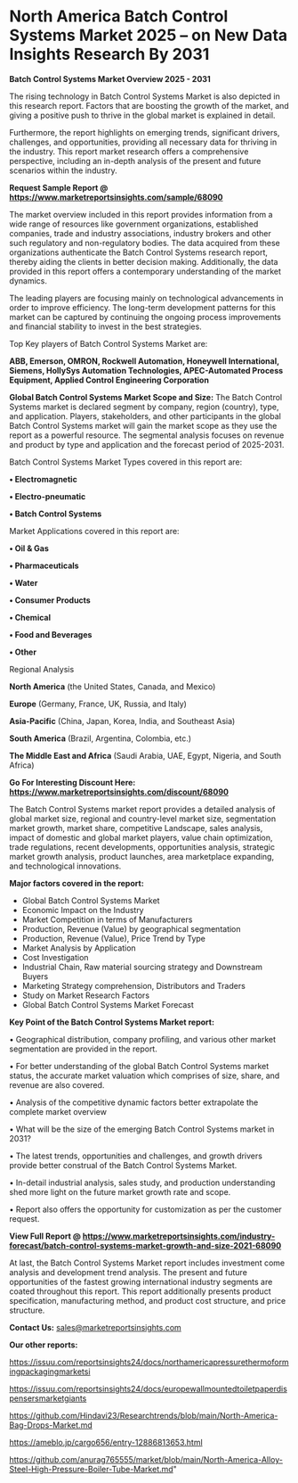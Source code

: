 # North America Batch Control Systems Market 2025 – on New Data Insights Research By 2031

<Strong> Batch Control Systems Market Overview 2025 - 2031</strong>

The rising technology in Batch Control Systems Market is also depicted in this research report. Factors that are boosting the growth of the market, and giving a positive push to thrive in the global market is explained in detail.

Furthermore, the report highlights on emerging trends, significant drivers, challenges, and opportunities, providing all necessary data for thriving in the industry. This report market research offers a comprehensive perspective, including an in-depth analysis of the present and future scenarios within the industry.

<strong>Request Sample Report @ <a href=https://www.marketreportsinsights.com/sample/68090>https://www.marketreportsinsights.com/sample/68090</a></strong>

The market overview included in this report provides information from a wide range of resources like government organizations, established companies, trade and industry associations, industry brokers and other such regulatory and non-regulatory bodies. The data acquired from these organizations authenticate the Batch Control Systems research report, thereby aiding the clients in better decision making. Additionally, the data provided in this report offers a contemporary understanding of the market dynamics.

The leading players are focusing mainly on technological advancements in order to improve efficiency. The long-term development patterns for this market can be captured by continuing the ongoing process improvements and financial stability to invest in the best strategies.

Top Key players of Batch Control Systems Market are:

<strong>ABB, Emerson, OMRON, Rockwell Automation, Honeywell International, Siemens, HollySys Automation Technologies, APEC-Automated Process Equipment, Applied Control Engineering Corporation</strong>

<strong><b>Global Batch Control Systems Market Scope and Size:</b></strong>
The Batch Control Systems market is declared segment by company, region (country), type, and application. Players, stakeholders, and other participants in the global Batch Control Systems market will gain the market scope as they use the report as a powerful resource. The segmental analysis focuses on revenue and product by type and application and the forecast period of 2025-2031.

Batch Control Systems Market Types covered in this report are:

<strong>• Electromagnetic

• Electro-pneumatic

• Batch Control Systems</strong>

Market Applications covered in this report are:

<strong>• Oil & Gas

• Pharmaceuticals

• Water

• Consumer Products

• Chemical

• Food and Beverages

• Other</strong> 

Regional Analysis

<strong>North America</strong> (the United States, Canada, and Mexico)

<strong>Europe</strong> (Germany, France, UK, Russia, and Italy)

<strong>Asia-Pacific</strong> (China, Japan, Korea, India, and Southeast Asia)

<strong>South America</strong> (Brazil, Argentina, Colombia, etc.)

<strong>The Middle East and Africa</strong> (Saudi Arabia, UAE, Egypt, Nigeria, and South Africa)

<strong>Go For Interesting Discount Here: <a href=https://www.marketreportsinsights.com/discount/68090>https://www.marketreportsinsights.com/discount/68090</a></strong>

The Batch Control Systems market report provides a detailed analysis of global market size, regional and country-level market size, segmentation market growth, market share, competitive Landscape, sales analysis, impact of domestic and global market players, value chain optimization, trade regulations, recent developments, opportunities analysis, strategic market growth analysis, product launches, area marketplace expanding, and technological innovations.

<strong><b>Major factors covered in the report:</b></strong>
<ul>
  <li>Global Batch Control Systems Market </li>
  <li>Economic Impact on the Industry</li>
  <li>Market Competition in terms of Manufacturers</li>
  <li>Production, Revenue (Value) by geographical segmentation</li>
  <li>Production, Revenue (Value), Price Trend by Type</li>
  <li>Market Analysis by Application</li>
  <li>Cost Investigation</li>
  <li>Industrial Chain, Raw material sourcing strategy and Downstream Buyers</li>
  <li>Marketing Strategy comprehension, Distributors and Traders</li>
  <li>Study on Market Research Factors</li>
  <li>Global Batch Control Systems Market Forecast</li>
</ul>

<strong><b>Key Point of the Batch Control Systems Market report:</b></strong>

• Geographical distribution, company profiling, and various other market segmentation are provided in the report.

• For better understanding of the global Batch Control Systems market status, the accurate market valuation which comprises of size, share, and revenue are also covered.

• Analysis of the competitive dynamic factors better extrapolate the complete market overview

• What will be the size of the emerging Batch Control Systems market in 2031?

• The latest trends, opportunities and challenges, and growth drivers provide better construal of the Batch Control Systems Market.

• In-detail industrial analysis, sales study, and production understanding shed more light on the future market growth rate and scope.

• Report also offers the opportunity for customization as per the customer request.

<strong><b>View Full Report @ <a href=https://www.marketreportsinsights.com/industry-forecast/batch-control-systems-market-growth-and-size-2021-68090>https://www.marketreportsinsights.com/industry-forecast/batch-control-systems-market-growth-and-size-2021-68090</a></b></strong>


At last, the Batch Control Systems Market report includes investment come analysis and development trend analysis. The present and future opportunities of the fastest growing international industry segments are coated throughout this report. This report additionally presents product specification, manufacturing method, and product cost structure, and price structure.

<strong>Contact Us:</strong>
sales@marketreportsinsights.com

<strong>Our other reports:</strong>

<a href=https://issuu.com/reportsinsights24/docs/northamericapressurethermoformingpackagingmarketsi>https://issuu.com/reportsinsights24/docs/northamericapressurethermoformingpackagingmarketsi</a>

<a href=https://issuu.com/reportsinsights24/docs/europewallmountedtoiletpaperdispensersmarketgiants>https://issuu.com/reportsinsights24/docs/europewallmountedtoiletpaperdispensersmarketgiants</a>

<a href=https://github.com/Hindavi23/Researchtrends/blob/main/North-America-Bag-Drops-Market.md>https://github.com/Hindavi23/Researchtrends/blob/main/North-America-Bag-Drops-Market.md</a>

<a href=https://ameblo.jp/cargo656/entry-12886813653.html>https://ameblo.jp/cargo656/entry-12886813653.html</a>

<a href=https://github.com/anurag765555/market/blob/main/North-America-Alloy-Steel-High-Pressure-Boiler-Tube-Market.md>https://github.com/anurag765555/market/blob/main/North-America-Alloy-Steel-High-Pressure-Boiler-Tube-Market.md</a>"
